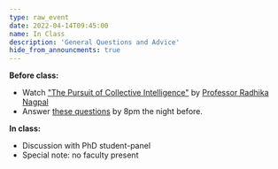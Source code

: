 ```yaml
---
type: raw_event
date: 2022-04-14T09:45:00
name: In Class
description: 'General Questions and Advice'
hide_from_announcments: true
---
```


**Before class:** 
* Watch ["The Pursuit of Collective Intelligence"](https://cornell.hosted.panopto.com/Panopto/Pages/Viewer.aspx?id=01d4c974-d005-434a-8544-a8cf0179150f) by [Professor Radhika Nagpal](https://www.radhikanagpal.org/)
* Answer [these questions](https://docs.google.com/forms/d/e/1FAIpQLSc2ewWkLmbJ8F7jP45JsjoWZDtLJyG_Pr7pDgVC4oSBQFR1mw/viewform?usp=sf_link) by 8pm the night before. 

**In class:** 
* Discussion with PhD student-panel
* Special note: no faculty present

